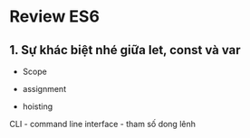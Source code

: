 # Review ES6

## 1. Sự khác biệt nhé giữa let, const và var

- Scope

- assignment

- hoisting

CLI - command line interface - tham số dong lênh
